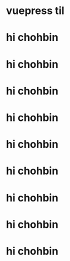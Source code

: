 # vuepress til
# hi chohbin
# hi chohbin
# hi chohbin
# hi chohbin
# hi chohbin
# hi chohbin
# hi chohbin
# hi chohbin
# hi chohbin
